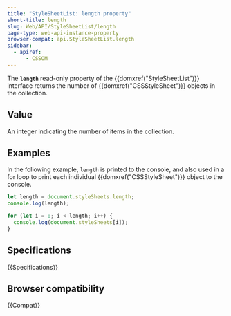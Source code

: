 ```yaml
---
title: "StyleSheetList: length property"
short-title: length
slug: Web/API/StyleSheetList/length
page-type: web-api-instance-property
browser-compat: api.StyleSheetList.length
sidebar:
  - apiref:
      - CSSOM
---
```


The **`length`** read-only property of the {{domxref("StyleSheetList")}} interface returns the number of {{domxref("CSSStyleSheet")}} objects in the collection.

## Value

An integer indicating the number of items in the collection.

## Examples

In the following example, `length` is printed to the console, and also used in a for loop to print each individual {{domxref("CSSStyleSheet")}} object to the console.

```js
let length = document.styleSheets.length;
console.log(length);

for (let i = 0; i < length; i++) {
  console.log(document.styleSheets[i]);
}
```

## Specifications

{{Specifications}}

## Browser compatibility

{{Compat}}
